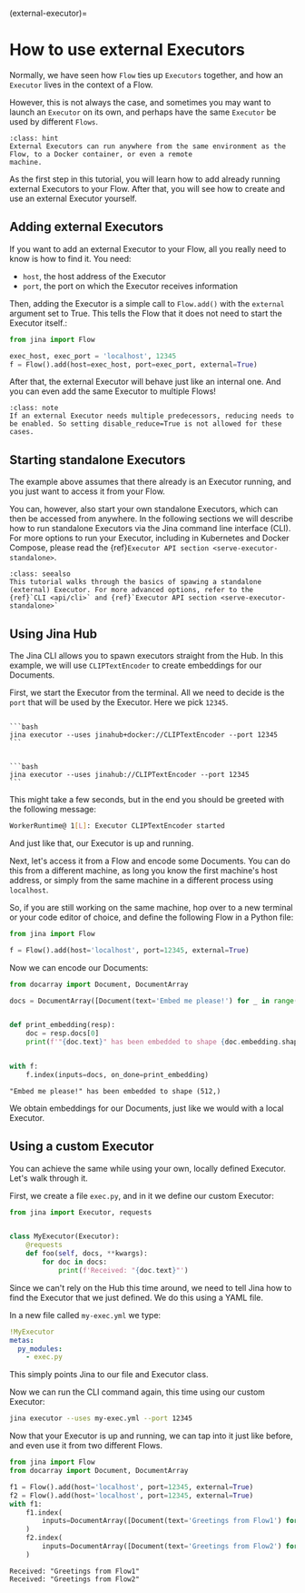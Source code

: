 (external-executor)=
# How to use external Executors

Normally, we have seen how `Flow` ties up `Executors` together, and how an `Executor` lives in the context of a Flow.

However, this is not always the case, and sometimes you may want to launch an `Executor` on its own, and perhaps have the same
`Executor` be used by different `Flows`.


````{admonition} Where can external Executors run?
:class: hint
External Executors can run anywhere from the same environment as the Flow, to a Docker container, or even a remote
machine.
````

As the first step in this tutorial, you will learn how to add already running external Executors to your Flow.
After that, you will see how to create and use an external Executor yourself.

## Adding external Executors

If you want to add an external Executor to your Flow, all you really need to know is how to find it.
You need:

- `host`, the host address of the Executor
- `port`, the port on which the Executor receives information

Then, adding the Executor is a simple call to `Flow.add()` with the `external` argument set to True. This tells the Flow that
it does not need to start the Executor itself.:

```python
from jina import Flow

exec_host, exec_port = 'localhost', 12345
f = Flow().add(host=exec_host, port=exec_port, external=True)
```

After that, the external Executor will behave just like an internal one. And you can even add the same Executor to multiple
Flows!

````{admonition} Note
:class: note
If an external Executor needs multiple predecessors, reducing needs to be enabled. So setting disable_reduce=True is not allowed for these cases. 
````

## Starting standalone Executors

The example above assumes that there already is an Executor running, and you just want to access
it from your Flow.


You can, however, also start your own standalone Executors, which can then be accessed from anywhere.
In the following sections we will describe how to run standalone Executors via the Jina command line interface (CLI). For more options to run your Executor, including in Kubernetes and Docker Compose, please read the {ref}`Executor API section <serve-executor-standalone>`.


````{admonition} Advanced deployment options
:class: seealso
This tutorial walks through the basics of spawing a standalone (external) Executor. For more advanced options, refer to the
{ref}`CLI <api/cli>` and {ref}`Executor API section <serve-executor-standalone>`
````

## Using Jina Hub

The Jina CLI allows you to spawn executors straight from the Hub.
In this example, we will use `CLIPTextEncoder` to create embeddings for our Documents.

First, we start the Executor from the terminal. All we need to decide is the `port` that will be used by the Executor.
Here we pick `12345`.

````{tab} Using Docker

```bash
jina executor --uses jinahub+docker://CLIPTextEncoder --port 12345
```

````

````{tab} Without Docker

```bash
jina executor --uses jinahub://CLIPTextEncoder --port 12345
```

````

This might take a few seconds, but in the end you should be greeted with the
following message:

```bash
WorkerRuntime@ 1[L]: Executor CLIPTextEncoder started
```

And just like that, our Executor is up and running.

Next, let's access it from a Flow and encode some Documents. You can do this from a different machine, as long you know
the first machine's host address, or simply from the same machine in a different process using `localhost`.

So, if you are still working on the same machine, hop over to a new terminal or your code editor of choice, and define
the following Flow in a Python file:

```python
from jina import Flow

f = Flow().add(host='localhost', port=12345, external=True)
```

Now we can encode our Documents:

```python
from docarray import Document, DocumentArray

docs = DocumentArray([Document(text='Embed me please!') for _ in range(5)])


def print_embedding(resp):
    doc = resp.docs[0]
    print(f'"{doc.text}" has been embedded to shape {doc.embedding.shape}')


with f:
    f.index(inputs=docs, on_done=print_embedding)
```

```console
"Embed me please!" has been embedded to shape (512,)
```

We obtain embeddings for our Documents, just like we would with a local Executor.

## Using a custom Executor

You can achieve the same while using your own, locally defined Executor. Let's walk through it.

First, we create a file `exec.py`, and in it we define our custom Executor:

```python
from jina import Executor, requests


class MyExecutor(Executor):
    @requests
    def foo(self, docs, **kwargs):
        for doc in docs:
            print(f'Received: "{doc.text}"')
```

Since we can't rely on the Hub this time around, we need to tell Jina how to find the Executor that we just defined.
We do this using a YAML file.

In a new file called `my-exec.yml` we type:

```yaml
!MyExecutor
metas:
  py_modules:
    - exec.py
```

This simply points Jina to our file and Executor class.

Now we can run the CLI command again, this time using our custom Executor:

```bash
jina executor --uses my-exec.yml --port 12345
```

Now that your Executor is up and running, we can tap into it just like before, and even use it from two different Flows.

```python
from jina import Flow
from docarray import Document, DocumentArray

f1 = Flow().add(host='localhost', port=12345, external=True)
f2 = Flow().add(host='localhost', port=12345, external=True)
with f1:
    f1.index(
        inputs=DocumentArray([Document(text='Greetings from Flow1') for _ in range(1)])
    )
    f2.index(
        inputs=DocumentArray([Document(text='Greetings from Flow2') for _ in range(1)])
    )
```

```console
Received: "Greetings from Flow1"
Received: "Greetings from Flow2"
```
